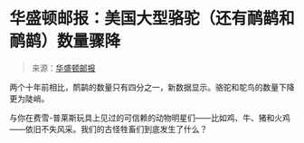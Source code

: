 <!--yml

category: 未分类

date: 2024-05-27 14:52:54

-->

# 华盛顿邮报：美国大型骆驼（还有鸸鹋和鸸鹋）数量骤降

> 来源：[华盛顿邮报](https://www.washingtonpost.com/business/2024/03/07/llama-emu-ostrich-herds-down/)

两个十年前相比，鸸鹋的数量只有四分之一，新数据显示。骆驼和鸵鸟的数量下降更为陡峭。

与你在费雪-普莱斯玩具上见过的可信赖的动物明星们——比如鸡、牛、猪和火鸡——依旧不失风采。我们的古怪牲畜们到底发生了什么？
